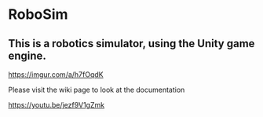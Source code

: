 # RoboSim

## This is a robotics simulator, using the Unity game engine.

https://imgur.com/a/h7fOqdK

Please visit the wiki page to look at the documentation

https://youtu.be/jezf9V1gZmk
